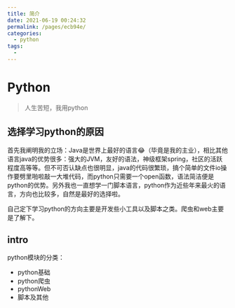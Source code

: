 ```yaml
---
title: 简介
date: 2021-06-19 00:24:32
permalink: /pages/ecb94e/
categories: 
  - python
tags: 
  - 
---
```

# Python

> 人生苦短，我用python


## 选择学习python的原因
首先我阐明我的立场：Java是世界上最好的语言:joy:（毕竟是我的主业），相比其他语言java的优势很多：强大的JVM，友好的语法，神级框架spring，社区的活跃程度高等等。但不可否认缺点也很明显，java的代码很繁琐，搞个简单的文件io操作要劈里啪啦敲一大堆代码，而python只需要一个open函数，语法简洁便是python的优势。另外我也一直想学一门脚本语言，python作为近些年来最火的语言，方向也比较多，自然是最好的选择啦。


自己定下学习python的方向主要是开发些小工具以及脚本之类。爬虫和web主要是了解下。

## intro
python模块的分类：
- python基础
- python爬虫
- pythonWeb
- 脚本及其他